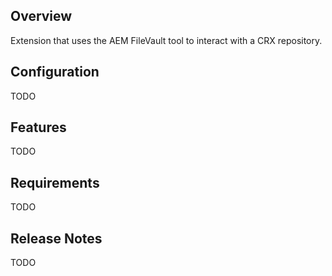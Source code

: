## Overview

Extension that uses the AEM FileVault tool to interact with a CRX repository.

## Configuration

TODO

## Features

TODO

## Requirements

TODO

## Release Notes

TODO
